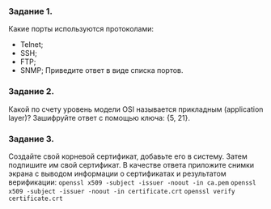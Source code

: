 ### Задание 1.
Какие порты используются протоколами:
- Telnet;
- SSH;
- FTP;
- SNMP;
Приведите ответ в виде списка портов.


### Задание 2.
Какой по счету уровень модели OSI называется прикладным (application layer)?
Зашифруйте ответ с помощью ключа: {5, 21}.


### Задание 3.
Создайте свой корневой сертификат, добавьте его в систему.
Затем подпишите им свой сертификат.
В качестве ответа приложите снимки экрана с выводом информации о сертификатах и результатом верификации:
`openssl x509 -subject -issuer -noout -in ca.pem`
`openssl x509 -subject -issuer -noout -in certificate.crt`
`openssl verify certificate.crt`

